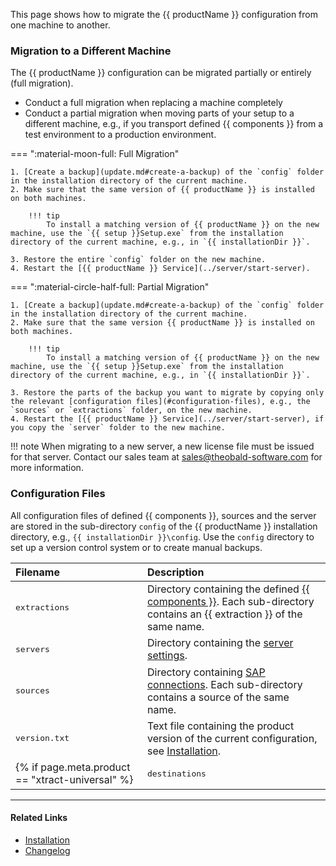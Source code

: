 
This page shows how to migrate the {{ productName }} configuration from one machine to another.


### Migration to a Different Machine

The {{ productName }} configuration can be migrated partially or entirely (full migration).

- Conduct a full migration when replacing a machine completely
- Conduct a partial migration when moving parts of your setup to a different machine, e.g., if you transport defined {{ components }} from a test environment to a production environment.

=== ":material-moon-full: Full Migration"
	
	1. [Create a backup](update.md#create-a-backup) of the `config` folder in the installation directory of the current machine.
	2. Make sure that the same version of {{ productName }} is installed on both machines.
	
		!!! tip
			To install a matching version of {{ productName }} on the new machine, use the `{{ setup }}Setup.exe` from the installation directory of the current machine, e.g., in `{{ installationDir }}`.

	3. Restore the entire `config` folder on the new machine.
	4. Restart the [{{ productName }} Service](../server/start-server).
	

=== ":material-circle-half-full: Partial Migration"

	1. [Create a backup](update.md#create-a-backup) of the `config` folder in the installation directory of the current machine.
	2. Make sure that the same version {{ productName }} is installed on both machines.
	
		!!! tip
			To install a matching version of {{ productName }} on the new machine, use the `{{ setup }}Setup.exe` from the installation directory of the current machine, e.g., in `{{ installationDir }}`.

	3. Restore the parts of the backup you want to migrate by copying only the relevant [configuration files](#configuration-files), e.g., the `sources` or `extractions` folder, on the new machine.
	4. Restart the [{{ productName }} Service](../server/start-server), if you copy the `server` folder to the new machine.
	

!!! note
    When migrating to a new server, a new license file must be issued for that server.
    Contact our sales team at [sales@theobald-software.com](mailto:sales@theobald-software.com) for more information.


### Configuration Files

All configuration files of defined {{ components }}, sources and the server are stored in the sub-directory `config` of the {{ productName }} installation directory, e.g., `{{ installationDir }}\config`.
Use the `config` directory to set up a version control system or to create manual backups.


|Filename      | Description                                                                                                                                                  |
|:-------------|:-------------------------------------------------------------------------------------------------------------------------------------------------------------|
| <pre>extractions</pre> | Directory containing the defined [{{ components }}](../getting-started/define-a-table-extraction). Each sub-directory contains an {{ extraction }} of the same name.          |
| <pre>servers</pre>     | Directory containing the [server settings](../server/server-settings).                                                                                        |
| <pre>sources</pre>     | Directory containing [SAP connections](../sap-connection/index.md). Each sub-directory contains a source of the same name.                                              |
| <pre>version.txt</pre> | Text file containing the product version of the current configuration, see [Installation](installation.md/#installation-directory-files).|
{% if page.meta.product == "xtract-universal" %}| <pre>destinations</pre> | Directory containing the destinations. Each .json file contains a destination of the same name. | {% endif %}


****
#### Related Links
- [Installation ](installation.md)
- [Changelog](../../changelog.md)
